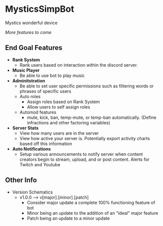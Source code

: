 # MysticsSimpBot
Mystics wonderful device

*More features to come*

## End Goal Features
+ **Rank System**
  + Rank users based on interaction within the discord server.
+ **Music Player**
  + Be able to use bot to play music
+ **Adminitstration**
  + Be able to set user specific permissions such as filtering words or phrases of specific users
  + Auto roles
    + Assign roles based on Rank System
    + Allow users to self assign roles
  + Automod features
    + mute, kick, ban, temp-mute, or temp-ban automatically. (Define infractions and other factoring variables)
+ **Server Stats**
  + View how many users are in the server
  + View how active your server is. Potentially export activity charts based off this information
+ **Auto Notifications**
  + Setup various announcements to notify server when content creators begin to stream, upload, and or post content. Alerts for Twitch and Youtube

  




## Other Info
+ Version Schematics
  + v1.0.0 --> v[major].[minor].[patch]
    + Consider major update a complete 100% functioning feature of bot
    + Minor being an update to the addition of an "ideal" major feature
    + Patch being an update to a minor update
